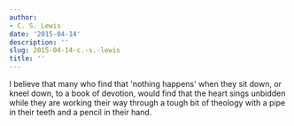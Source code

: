 ```yaml
---
author:
- C. S. Lewis
date: '2015-04-14'
description: ''
slug: 2015-04-14-c.-s.-lewis
title: ''
---
```

I believe that many who find that 'nothing happens' when they sit down, or kneel down, to a book of devotion, would find that the heart sings unbidden while they are working their way through a tough bit of theology with a pipe in their teeth and a pencil in their hand.



